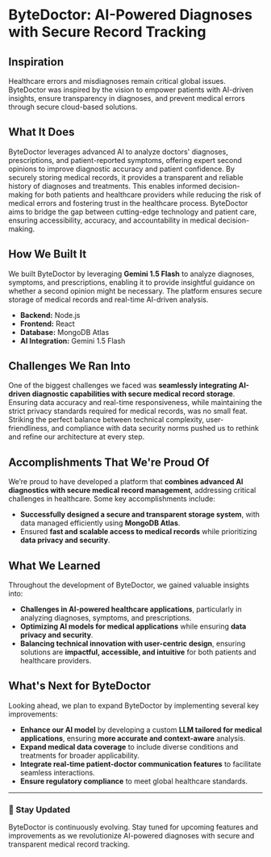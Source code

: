 # ByteDoctor: AI-Powered Diagnoses with Secure Record Tracking

## Inspiration
Healthcare errors and misdiagnoses remain critical global issues. ByteDoctor was inspired by the vision to empower patients with AI-driven insights, ensure transparency in diagnoses, and prevent medical errors through secure cloud-based solutions.

## What It Does
ByteDoctor leverages advanced AI to analyze doctors' diagnoses, prescriptions, and patient-reported symptoms, offering expert second opinions to improve diagnostic accuracy and patient confidence. By securely storing medical records, it provides a transparent and reliable history of diagnoses and treatments. This enables informed decision-making for both patients and healthcare providers while reducing the risk of medical errors and fostering trust in the healthcare process. ByteDoctor aims to bridge the gap between cutting-edge technology and patient care, ensuring accessibility, accuracy, and accountability in medical decision-making.

## How We Built It
We built ByteDoctor by leveraging **Gemini 1.5 Flash** to analyze diagnoses, symptoms, and prescriptions, enabling it to provide insightful guidance on whether a second opinion might be necessary. The platform ensures secure storage of medical records and real-time AI-driven analysis.

- **Backend:** Node.js  
- **Frontend:** React  
- **Database:** MongoDB Atlas  
- **AI Integration:** Gemini 1.5 Flash  

## Challenges We Ran Into
One of the biggest challenges we faced was **seamlessly integrating AI-driven diagnostic capabilities with secure medical record storage**. Ensuring data accuracy and real-time responsiveness, while maintaining the strict privacy standards required for medical records, was no small feat. Striking the perfect balance between technical complexity, user-friendliness, and compliance with data security norms pushed us to rethink and refine our architecture at every step.

## Accomplishments That We're Proud Of
We’re proud to have developed a platform that **combines advanced AI diagnostics with secure medical record management**, addressing critical challenges in healthcare. Some key accomplishments include:

- **Successfully designed a secure and transparent storage system**, with data managed efficiently using **MongoDB Atlas**.
- Ensured **fast and scalable access to medical records** while prioritizing **data privacy and security**.

## What We Learned
Throughout the development of ByteDoctor, we gained valuable insights into:

- **Challenges in AI-powered healthcare applications**, particularly in analyzing diagnoses, symptoms, and prescriptions.
- **Optimizing AI models for medical applications** while ensuring **data privacy and security**.
- **Balancing technical innovation with user-centric design**, ensuring solutions are **impactful, accessible, and intuitive** for both patients and healthcare providers.

## What's Next for ByteDoctor
Looking ahead, we plan to expand ByteDoctor by implementing several key improvements:

- **Enhance our AI model** by developing a custom **LLM tailored for medical applications**, ensuring **more accurate and context-aware** analysis.
- **Expand medical data coverage** to include diverse conditions and treatments for broader applicability.
- **Integrate real-time patient-doctor communication features** to facilitate seamless interactions.
- **Ensure regulatory compliance** to meet global healthcare standards.

---

### 🚀 Stay Updated
ByteDoctor is continuously evolving. Stay tuned for upcoming features and improvements as we revolutionize AI-powered diagnoses with secure and transparent medical record tracking.
